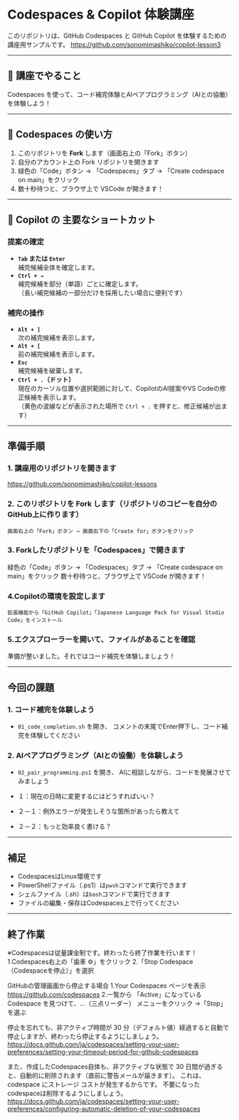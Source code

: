 # Codespaces & Copilot 体験講座

このリポジトリは、GitHub Codespaces と GitHub Copilot を体験するための講座用サンプルです。
https://github.com/sonomimashiko/copilot-lesson3

---

## 🌟 講座でやること

Codespaces を使って、コード補完体験とAIペアプログラミング（AIとの協働）を体験しよう！

---

## 🚀 Codespaces の使い方

1. このリポジトリを **Fork** します（画面右上の「Fork」ボタン）
2. 自分のアカウント上の Fork リポジトリを開きます
3. 緑色の「Code」ボタン → 「Codespaces」タブ → 「Create codespace on main」をクリック
4. 数十秒待つと、ブラウザ上で VSCode が開きます！

---

## 🤖 Copilot の 主要なショートカット

### 提案の確定
- **`Tab` または `Enter`**  
    補完候補全体を確定します。
- **`Ctrl + →`**  
    補完候補を部分（単語）ごとに確定します。  
    （長い補完候補の一部分だけを採用したい場合に便利です）

### 補完の操作
- **`Alt + ]`**  
    次の補完候補を表示します。
- **`Alt + [`**  
    前の補完候補を表示します。
- **`Esc`**  
    補完候補を破棄します。
- **`Ctrl + .`（ドット）**  
    現在のカーソル位置や選択範囲に対して、CopilotのAI提案やVS Codeの修正候補を表示します。  
    （黄色の波線などが表示された場所で `Ctrl + .` を押すと、修正候補が出ます）

---------------------------------------------------------------

## 準備手順

### 1. 講座用のリポジトリを開きます

https://github.com/sonomimashiko/copilot-lessons

### 2. このリポジトリを **Fork** します（リポジトリのコピーを自分のGitHub上に作ります）
    画面右上の「Fork」ボタン → 画面右下の「Create for」ボタンをクリック

### 3. Forkしたリポジトリを「Codespaces」で開きます
   緑色の「Code」ボタン → 「Codespaces」タブ → 「Create codespace on main」をクリック
   数十秒待つと、ブラウザ上で VSCode が開きます！
 
### 4.Copilotの環境を設定します
    拡張機能から「GitHub Copilot」「Japanese Language Pack for Visual Studio Code」をインストール

### 5.エクスプローラーを開いて、ファイルがあることを確認

準備が整いました。それではコード補完を体験しましょう！

---------------------------------------------------------------

## 今回の課題

### 1. コード補完を体験しよう

- `01_code_completion.sh` を開き、
  コメントの末尾でEnter押下し、コード補完を体験してください

### 2. AIペアプログラミング（AIとの協働）を体験しよう

- `02_pair_programming.ps1` を開き、
  AIに相談しながら、コードを発展させてみましょう

- １：現在の日時に変更するにはどうすればいい？

- ２－１：例外エラーが発生しそうな箇所があったら教えて

- ２－２：もっと効率良く書ける？


---
## 補足
- CodespacesはLinux環境です
- PowerShellファイル（.ps1）は`pwsh`コマンドで実行できます
- シェルファイル（.sh）は`bash`コマンドで実行できます
- ファイルの編集・保存はCodespaces上で行ってください


---------------------------------------------------------------
## 終了作業
  ※Codespacesは従量課金制です。終わったら終了作業を行います！
  1.Codespaces右上の「歯車 ⚙」をクリック
  2.「Stop Codespace（Codespaceを停止）」を選択

  GitHubの管理画面から停止する場合
  1.Your Codespaces ページを表示
    https://github.com/codespaces 
  2.一覧から 「Active」になっている Codespace を見つけて、…（三点リーダー） メニューをクリック →「Stop」を選ぶ

  停止を忘れても、非アクティブ時間が 30 分（デフォルト値）経過すると自動で停止しますが、終わったら停止するようにしましょう。
  https://docs.github.com/ja/codespaces/setting-your-user-preferences/setting-your-timeout-period-for-github-codespaces

  また、作成したCodespaces自体も、非アクティブな状態で 30 日間が過ぎると、自動的に削除されます（直前に警告メールが届きます）。
  これは、codespace にストレージ コストが発生するからです。
  不要になったcodespaceは削除するようにしましょう。
  https://docs.github.com/ja/codespaces/setting-your-user-preferences/configuring-automatic-deletion-of-your-codespaces

